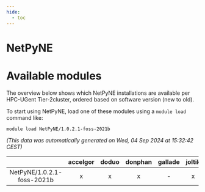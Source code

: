 ```yaml
---
hide:
  - toc
---
```


NetPyNE
=======

# Available modules


The overview below shows which NetPyNE installations are available per HPC-UGent Tier-2cluster, ordered based on software version (new to old).

To start using NetPyNE, load one of these modules using a `module load` command like:

```shell
module load NetPyNE/1.0.2.1-foss-2021b
```

*(This data was automatically generated on Wed, 04 Sep 2024 at 15:32:42 CEST)*  

| |accelgor|doduo|donphan|gallade|joltik|shinx|skitty|
| :---: | :---: | :---: | :---: | :---: | :---: | :---: | :---: |
|NetPyNE/1.0.2.1-foss-2021b|x|x|x|-|x|-|x|
